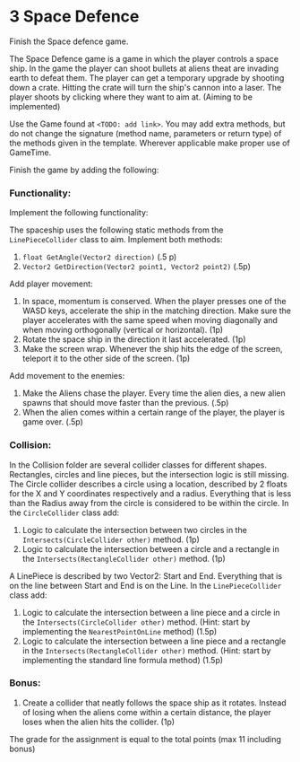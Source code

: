 # 3 Space Defence
Finish the Space defence game.

The Space Defence game is a game in which the player controls a space ship. In the game the player can shoot bullets at aliens theat are invading earth to defeat them. The player can get a temporary upgrade by shooting down a crate. Hitting the crate will turn the ship's cannon into a laser. The player shoots by clicking where they want to aim at. (Aiming to be implemented)

Use the Game found at `<TODO: add link>`. You may add extra methods, but do not change the signature (method name, parameters or return type) of the methods given in the template. Wherever applicable make proper use of GameTime.

Finish the game by adding the following:

### Functionality:
Implement the following functionality:

The spaceship uses the following static methods from the `LinePieceCollider` class to aim. Implement both methods:
1. `float GetAngle(Vector2 direction)` (.5 p)
2. `Vector2 GetDirection(Vector2 point1, Vector2 point2)` (.5p)

Add player movement:
1. In space, momentum is conserved. When the player presses one of the WASD keys, accelerate the ship in the matching direction.  Make sure the player accelerates with the same speed when moving diagonally and when moving orthogonally (vertical or horizontal). (1p)
2. Rotate the space ship in the direction it last accelerated. (1p)
3. Make the screen wrap. Whenever the ship hits the edge of the screen, teleport it to the other side of the screen. (1p)

Add movement to the enemies:
1. Make the Aliens chase the player. Every time the alien dies, a new alien spawns that should move faster than the previous. (.5p)
2. When the alien comes within a certain range of the player, the player is game over. (.5p)

### Collision:
In the Collision folder are several collider classes for different shapes. Rectangles, circles and line pieces, but the intersection logic is still missing.
The Circle collider describes a circle using a location, described by 2 floats for the X and Y coordinates respectively and a radius. Everything that is less than the Radius away from the circle is considered to be within the circle.
In the `CircleCollider` class add:
1. Logic to calculate the intersection between two circles in the `Intersects(CircleCollider other)` method. (1p)
2. Logic to calculate the intersection between a circle and a rectangle in the `Intersects(RectangleCollider other)` method. (1p)

A LinePiece is described by two Vector2: Start and End. Everything that is on the line between Start and End is on the Line. 
In the `LinePieceCollider` class add:
1. Logic to calculate the intersection between a line piece and a circle in the `Intersects(CircleCollider other)` method. (Hint: start by implementing the `NearestPointOnLine` method) (1.5p)
2. Logic to calculate the intersection between a line piece and a rectangle in the `Intersects(RectangleCollider other)` method. (Hint: start by implementing the standard line formula method) (1.5p)

### Bonus:
1. Create a collider that neatly follows the space ship as it rotates. Instead of losing when the aliens come within a certain distance, the player loses when the alien hits the collider. (1p)

The grade for the assignment is equal to the total points (max 11 including bonus)
